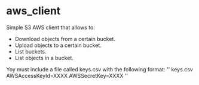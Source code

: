 # aws_client
Simple S3 AWS client that allows to:
* Download objects from a certain bucket.
* Upload objects to a certain bucket.
* List buckets.
* List objects in a bucket.

Yoy must include a file called keys.csv with the following format:
''
    keys.csv
    AWSAccessKeyId=XXXX
    AWSSecretKey=XXXX
''
